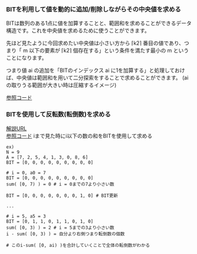 ### BITを利用して値を動的に追加/削除しながらその中央値を求める
BITは数列のある1点に値を加算することと、範囲和を求めることができるデータ構造です。これを中央値を求めるために使うことができます。

先ほど見たように今回求めたい中央値は小さい方から ⌈k2⌉ 番目の値であり、つまり「 m 以下の要素が ⌈k2⌉ 個存在する」という条件を満たす最小の m ということになります。

つまり値 ai の追加を「BITのインデックス ai に1を加算する」と処理しておけば、中央値は範囲和を用いて二分探索をすることで求めることができます。
(aiの取りうる範囲が大きい時は圧縮するイメージ)

[参照コード](./DynamicMedian.cpp)

### BITを使用して反転数(転倒数)を求める
[解説URL](https://scrapbox.io/pocala-kyopro/%E8%BB%A2%E5%80%92%E6%95%B0)  
[参照コード](./InversionNumber.cpp)
iまで見た時にi以下の数の和をBITを使用して求める
```
ex)
N = 9
A = [7, 2, 5, 4, 1, 3, 0, 8, 6]
BIT = [0, 0, 0, 0, 0, 0, 0, 0, 0]

# i = 0, a0 = 7
BIT = [0, 0, 0, 0, 0, 0, 0, 0, 0]
sum( [0, 7) ) = 0 # i = 0までの7より小さい数

BIT = [0, 0, 0, 0, 0, 0, 0, 1, 0] # BIT更新

...

# i = 5, a5 = 3
BIT = [0, 1, 1, 0, 1, 1, 0, 1, 0]
sum( [0, 3) ) = 2 # i = 5までの3より小さい数
i - sum( [0, 3) ) = 自分より右側つまり転倒数の個数

# このi-sum( [0, ai) )を合計していくことで全体の転倒数がわかる
```
